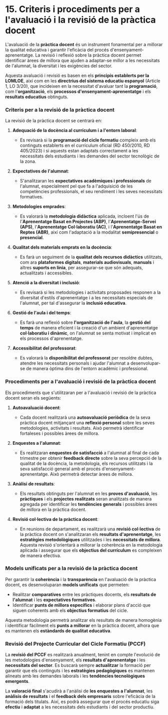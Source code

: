 

# 15. Criteris i procediments per a l'avaluació i la revisió de la pràctica docent 

<!--
L'avaluació i la revisió de la pràctica docent és un element clau per a millorar la qualitat educativa  i  garantir  l'eficàcia  del  procés  d'ensenyança-aprenentatge. Este apartat establix els criteris i els procediments que el professorat acorda utilitzar per a reflexionar sobre el seu exercici i identificar àrees de millora.  

LO 3/20 (LOMLOE). Article 1. Principis 
El Sistema Educatiu Espanyol, [...] s'inspira en els principis següents: ñ) L'avaluació del conjunt del sistema educatiu, tant en la programació i l'organització i en els processos d'ensenyança i aprenentatge com en els resultats. 

Alguns aspectes que poden considerar-se inclouen: adequació de la docència al  currículum, expectatives de l'alumnat, metodologies emprades, qualitat dels materials  emprats en la docència, atenció a la diversitat i la inclusió, gestió de l'aula i del temps, accessibilitat del professorat o qualsevol altra que el departament considere. 
Alguns  procediments  per  a  l'avaluació  aconsellats  poden  ser:  autoavaluació, observació entre companys,  enquestes  a  l'alumnat,  anàlisi  de  resultats,  revisió col·lectiva,  etc.  És  convenient  enfocar  el  procés  de  manera  coherent  i desenrotllar models unificats per a la revisió de la pràctica docent. Això permetrà l'anàlisi dels resultats de manera homogènia identificant fàcilment punts de millora en els quals es pot treballar. 

A més de consensuar l'anàlisi de la docència, és important concretar els mètodes i les  tècniques  que  s'empraran  per  a  la  mateixa  revisió  del  PCCF.  Recordem  que este  document  és  un  document  en  actualització  constant  i  requerix  una  valoració  final en termes  formatius i correctius. Per tant, el departament haurà d'especificar com es realitzarà esta avaluació. 
-->

<!-- ChatGPT al rescate -->

L'avaluació de la **pràctica docent** és un instrument fonamental per a millorar la qualitat educativa i garantir l'eficàcia del procés d'ensenyament-aprenentatge. La revisió i reflexió sobre la pràctica docent permet identificar àrees de millora que ajuden a adaptar-se millor a les necessitats de l'alumnat, la diversitat i les exigències del sector.

Aquesta avaluació i revisió es basen en els **principis establerts per la LOMLOE**, així com en les **directrius del sistema educatiu espanyol** (Article 1, LO 3/20), que incideixen en la necessitat d'avaluar tant la **programació**, com l'**organització**, els **processos d'ensenyament-aprenentatge** i els **resultats educatius** obtinguts.

### **Criteris per a la revisió de la pràctica docent**

La revisió de la pràctica docent se centrarà en:

1. **Adequació de la docència al currículum i a l'entorn laboral**:

   * Es revisarà si la **programació del cicle formatiu** compleix amb els continguts establerts en el currículum oficial (RD 450/2010, RD 405/2023) i si aquests estan adaptats correctament a les necessitats dels estudiants i les demandes del sector tecnològic de la zona.

2. **Expectatives de l'alumnat**:

   * S'analitzaran les **expectatives acadèmiques i professionals** de l'alumnat, especialment pel que fa a l'adquisició de les competències professionals, el seu rendiment i les seves necessitats formatives.

3. **Metodologies emprades**:

   * Es valorarà la **metodologia didàctica** aplicada, incloent l'ús de l'**Aprenentatge Basat en Projectes (ABP)**, l'**Aprenentatge-Servei (APS)**, l'**Aprenentatge Col·laboratiu (AC)**, i l'**Aprenentatge Basat en Reptes (ABR)**, així com l'adaptació a la modalitat **semipresencial** o **presencial**.

4. **Qualitat dels materials emprats en la docència**:

   * Es farà un seguiment de la **qualitat dels recursos didàctics** utilitzats, com ara **plataformes digitals**, **materials audiovisuals**, **manuals** i altres **suports en línia**, per assegurar-se que són adequats, actualitzats i accessibles.

5. **Atenció a la diversitat i inclusió**:

   * Es revisarà si les metodologies i activitats proposades responen a la diversitat d'estils d'aprenentatge i a les necessitats especials de l'alumnat, per tal d'assegurar la **inclusió educativa**.

6. **Gestió de l'aula i del temps**:

   * Es farà una reflexió sobre **l'organització de l'aula**, la **gestió del temps** de manera eficient i la creació d'un ambient d'aprenentatge **col·laboratiu i dinàmic**, on l'alumnat se senta motivat i implicat en els processos d'aprenentatge.

7. **Accessibilitat del professorat**:

   * Es valorarà la **disponibilitat del professorat** per resoldre dubtes, atendre les necessitats personals i ajudar l'alumnat a desenvolupar-se de manera òptima dins de l'entorn acadèmic i professional.

### **Procediments per a l'avaluació i revisió de la pràctica docent**

Els procediments que s'utilitzaran per a l'avaluació i revisió de la pràctica docent seran els següents:

1. **Autoavaluació docent**:

   * Cada docent realitzarà una **autoavaluació periòdica** de la seva pràctica docent mitjançant una **reflexió personal** sobre les seves metodologies, activitats i resultats. Això permetrà identificar fortaleses i possibles àrees de millora.

2. **Enquestes a l'alumnat**:

   * Es realitzaran **enquestes de satisfacció** a l'alumnat al final de cada trimestre per obtenir **feedback directe** sobre la seva percepció de la qualitat de la docència, la metodologia, els recursos utilitzats i la seva satisfacció general amb el procés d'ensenyament-aprenentatge. Això permetrà detectar àrees de millora.

3. **Anàlisi de resultats**:

   * Els resultats obtinguts per l'alumnat en les **proves d'avaluació**, les **pràctiques** i els **projectes realitzats** seran analitzats de manera agregada per identificar les **tendències generals** i possibles àrees de millora en la pràctica docent.

4. **Revisió col·lectiva de la pràctica docent**:

   * En reunions de departament, es realitzarà una **revisió col·lectiva** de la pràctica docent on s'analitzaran els **resultats d'aprenentatge**, les **estratègies metodològiques** utilitzades i les **necessitats de millora**. Aquesta revisió s'orientarà a millorar la coherència en la metodologia aplicada i assegurar que els **objectius del currículum** es compleixen de manera efectiva.

<!-- Faria falta perfilar tant? -->

### **Models unificats per a la revisió de la pràctica docent**

Per garantir la **coherència** i la **transparència** en l'avaluació de la pràctica docent, es desenvoluparan **models unificats** que permeten:

* Realitzar **comparatives** entre les pràctiques docents, els **resultats de l'alumnat** i les **expectatives formatives**.
* Identificar **punts de millora específics** i elaborar plans d'acció que siguen coherents amb els **objectius formatius** del cicle.

Aquesta metodologia permetrà analitzar els resultats de manera homogènia i identificar fàcilment els **punts a millorar** en la pràctica docent, alhora que es mantenen els **estàndards de qualitat educativa**.

### **Revisió del Projecte Curricular del Cicle Formatiu (PCCF)**

La **revisió del PCCF** es realitzarà anualment, tenint en compte l'evolució de les metodologies d'ensenyament, els **resultats d'aprenentatge** i les **necessitats del sector**. Es buscarà sempre **actualitzar** la formació per garantir que els continguts i les **estratègies pedagògiques** es mantenen alineats amb les demandes laborals i les **tendències tecnològiques emergents**.

La **valoració final** s'acudirà a l'anàlisi de **les enquestes a l'alumnat**, les **anàlisis de resultats** i el **feedback dels empresaris** sobre l'eficàcia de la formació dels titulats. Així, es podrà assegurar que el procés educatiu siga **efectiu** i **adaptat** a les necessitats dels estudiants i del sector productiu.
